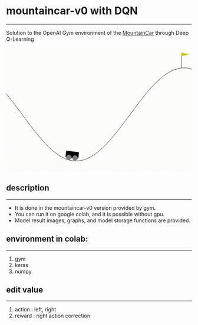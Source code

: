 # mountaincar-v0 with DQN
-------------------------------------------------------------------------------------
Solution to the OpenAI Gym environment of the [MountainCar](https://www.gymlibrary.dev/environments/classic_control/mountain_car/) through Deep Q-Learning

<img src="https://github.com/mocha-workme/mountain_car_dqn/blob/master/video/rl-video-episode-10.gif?raw=true"/>

## description
-------------------------------------------------------------------------------------
* It is done in the mountaincar-v0 version provided by gym.
* You can run it on google colab, and it is possible without gpu.
* Model result images, graphs, and model storage functions are provided.

## environment in colab:
------------------
1. gym
2. keras
3. numpy

## edit value
------------------
1. action : left, right
2. reward : right action correction